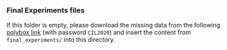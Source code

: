### Final Experiments files

If this folder is empty, please download the missing data from the following [polybox link](https://polybox.ethz.ch/index.php/s/3IrRQ6vBsY1osdT) (with password `CIL2020`) and insert the content from `final_experiments/` into this directory.
